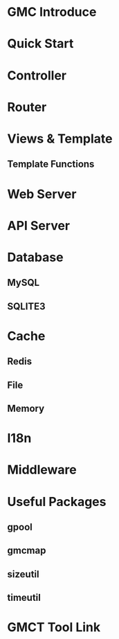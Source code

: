 # GMC Introduce

# Quick Start

# Controller

# Router

# Views & Template

## Template Functions

# Web Server

# API Server

# Database

## MySQL

## SQLITE3

# Cache

## Redis

## File

## Memory

# I18n

# Middleware

# Useful Packages

## gpool

## gmcmap

## sizeutil

## timeutil

# GMCT Tool Link